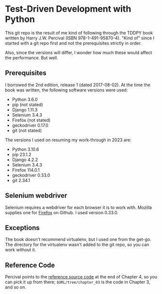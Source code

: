 # Test-Driven Development with Python

This git repo is the result of me kind of following through the TDDPY book
written by Harry J.W. Percival (ISBN 978-1-491-95870-4). "Kind of" since I
started with a git repo first and not the prerequisites strictly in order.

Also, since the versions will differ, I wonder how much these would affect
the performance. But well.

## Prerequisites

I borrowed the 2nd edition, release 1 (dated 2017-08-02). At the time the
book was written, the following software versions were used:

  - Python 3.6.0
  - pip (not stated)
  - Django 1.11.3
  - Selenium 3.4.3
  - Firefox (not stated)
  - geckodriver 0.17.0
  - git (not stated)

The versions I used on resuming my work-through in 2023 are:

  - Python 3.10.6
  - pip 23.1.2
  - Django 4.2.2
  - Selenium 3.4.3
  - Firefox 114.0.1
  - geckodriver 0.33.0
  - git 2.34.1

## Selenium webdriver

Selenium requires a webdriver for each browser it is to work with. Mozilla
supplies one for [Firefox][gecko] on Github. I used version 0.33.0.

## Exceptions

The book doesn't recommend virtualenv, but I used one from the get-go. The
directory for the virtualenv wasn't added to the git repo, so you can work
without it.

## Reference Code

Percival points to the [reference source code][hjpw] at the end of Chapter
4, so you can pick it up from there; `$URL/tree/chapter_03` is the code in
Chapter 3, and so on.

[hjpw]:https://github.com/hjpw/book-example
[gecko]:https://github.com/mozilla/geckodriver/releases
